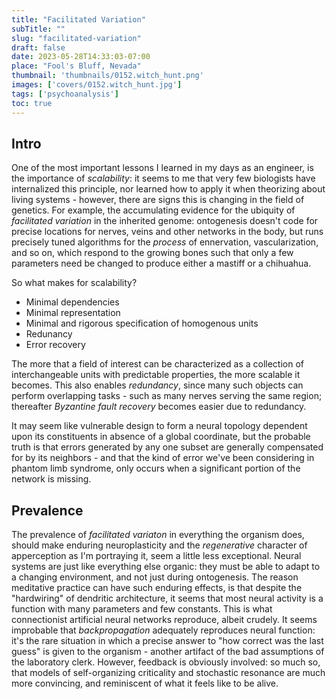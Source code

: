 ```yaml
---
title: "Facilitated Variation"
subTitle: ""
slug: "facilitated-variation"
draft: false
date: 2023-05-28T14:33:03-07:00
place: "Fool's Bluff, Nevada"
thumbnail: 'thumbnails/0152.witch_hunt.png'
images: ['covers/0152.witch_hunt.jpg']
tags: ['psychoanalysis']
toc: true
---
```



## Intro

One of the most important lessons I learned in my days as an engineer, is the importance of *scalability*: it seems to me that very few biologists have internalized this principle, nor learned how to apply it when theorizing about living systems - however, there are signs this is changing in the field of genetics. For example, the accumulating evidence for the ubiquity of *facilitated variation* in the inherited genome: ontogenesis doesn't code for precise locations for nerves, veins and other networks in the body, but runs precisely tuned algorithms for the *process* of ennervation, vascularization, and so on, which respond to the growing bones such that only a few parameters need be changed to produce either a mastiff or a chihuahua.

So what makes for scalability?

* Minimal dependencies
* Minimal representation
* Minimal and rigorous specification of homogenous units
* Redunancy
* Error recovery

The more that a field of interest can be characterized as a collection of interchangeable units with predictable properties, the more scalable it becomes. This also enables *redundancy*, since many such objects can perform overlapping tasks - such as many nerves serving the same region; thereafter *Byzantine fault recovery* becomes easier due to redundancy.

It may seem like vulnerable design to form a neural topology dependent upon its constituents in absence of a global coordinate, but the probable truth is that errors generated by any one subset are generally compensated for by its neighbors - and that the kind of error we've been considering in phantom limb syndrome, only occurs when a significant portion of the network is missing.

## Prevalence

The prevalence of *facilitated variaton* in everything the organism does, should make enduring neuroplasticity and the *regenerative* character of apperception as I'm portraying it, seem a little less exceptional. Neural systems are just like everything else organic: they must be able to adapt to a changing environment, and not just during ontogenesis. The reason meditative practice can have such enduring effects, is that despite the "hardwiring" of dendritic architecture, it seems that most neural activity is a function with many parameters and few constants. This is what connectionist artificial neural networks reproduce, albeit crudely. It seems improbable that *backpropagation* adequately reproduces neural function: it's the rare situation in which a precise answer to "how correct was the last guess" is given to the organism - another artifact of the bad assumptions of the laboratory clerk. However, feedback is obviously involved: so much so, that models of self-organizing criticality and stochastic resonance are much more convincing, and reminiscent of what it feels like to be alive.
